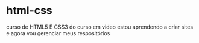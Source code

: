 # html-css
curso de HTML5 E CSS3 do curso em video 
estou aprendendo a criar sites e agora vou gerenciar meus respositórios 


